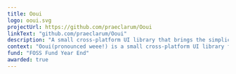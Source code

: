 ```yaml
---
title: Ooui
logo: ooui.svg
projectUrl: https://github.com/praeclarum/Ooui
linkText: "github.com/praeclarum/Ooui"
description: "A small cross-platform UI library that brings the simplicity of native UI development to the web."
context: "Ooui(pronounced weee!) is a small cross-platform UI library for .NET that uses web technologies."
fund: "FOSS Fund Year End"
awarded: true
---
```

